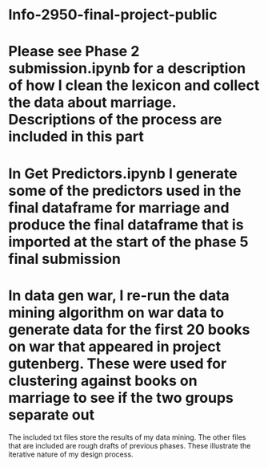 # Info-2950-final-project-public
# Please see Phase 2 submission.ipynb for a description of how I clean the lexicon and collect the data about marriage. Descriptions of the process are included in this part
# In Get Predictors.ipynb I generate some of the predictors used in the final dataframe for marriage and produce the final dataframe that is imported at the start of the phase 5 final submission
# In data gen war, I re-run the data mining algorithm on war data to generate data for the first 20 books on war that appeared in project gutenberg. These were used for clustering against books on marriage to see if the two groups separate out
The included txt files store the results of my data mining. The other files that are included are rough drafts of previous phases. These illustrate the iterative nature of my design process.
